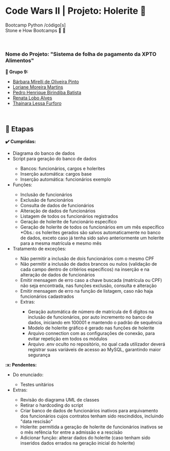 # Code Wars II | Projeto: Holerite :receipt:	

Bootcamp Python /código[s]<br>
Stone e How Bootcamps :green_heart: :purple_heart:	
<br>

#

### Nome do Projeto: "Sistema de folha de pagamento da XPTO Alimentos" 

<b>:rocket:	Grupo 9:</b>
<ul>
  <li><a href="https://github.com/barbaramir" target="_blank">Bárbara Mirelli de Oliveira Pinto</a></li>
  <li><a href="https://github.com/LorianeMartins" target="_blank">Loriane Moreira Martins</a></li>
  <li><a href="https://github.com/pedrohbb" target="_blank">Pedro Henrique Birindiba Batista</a></li>
  <li><a href="https://github.com/renatalobo" target="_blank">Renata Lobo Alves</a></li>
  <li><a href="https://github.com/thaifurforo" target="_blank">Thainara Lessa Furforo</a></li>
</ul>
<br>

## :bookmark_tabs:	Etapas

<b>:heavy_check_mark:	Cumpridas:</b>
<ul>
   <li>Diagrama do banco de dados</li>
   <li>Script para geração do banco de dados</li>
   <ul>
     <li>Bancos: funcionários, cargos e holerites</li>
     <li>Inserção automática: cargos base</li>
     <li>Inserção automática: funcionários exemplo</li>
    </ul>
    <li>Funções:</li>
    <ul>
      <li>Inclusão de funcionários</li>
      <li>Exclusão de funcionários</li>
      <li>Consulta de dados de funcionários</li>
      <li>Alteração de dados de funcionários</li>
      <li>Listagem de todos os funcionários registrados</li>
      <li>Geração de holerite de funcionário específico</li>
      <li>Geração de holerite de todos os funcionários em um mês específico</li>
      *Obs.: os holerites gerados são salvos automaticamente no banco de dados, exceto caso já tenha sido salvo anteriormente um holerite para a mesma matrícula e mesmo mês
     </ul>
     <li>Tratamento de exceções:</li>
     <ul>
       <li>Não permitir a inclusão de dois funcionários com o mesmo CPF</li>
       <li>Não permitir a inclusão de dados brancos ou nulos (validação de cada campo dentro de critérios específicos) na inserção e na alteração de dados de funcionários</li>
       <li>Emitir mensagem de erro caso a chave buscada (matrícula ou CPF) não seja encontrada, nas funções exclusão, consulta e alteração</li>
       <li>Emitir mensagem de erro na função de listagem, caso não haja funcionários cadastrados</li>
     <li>Extras:</li>
     <ul>
       <li>Geração automática de número de matrícula de 6 dígitos na inclusão de funcionários, por auto incremento no banco de dados, iniciando em 100001 e mantendo o padrão de sequência</li>
       <li>Modelo de holerite gráfico é gerado nas funções de holerite</li>
       <li>Arquivo connection com as configurações de conexão, para evitar repetição em todos os módulos</li>
       <li>Arquivo .env oculto no repositório, no qual cada utilizador deverá registrar suas variáveis de acesso ao MySQL, garantindo maior segurança</a>
      </ul>
</ul>
</ul>
<b>:x: Pendentes:</b>
<ul>
   <li>Do enunciado:</li>
   <ul>
     <li>Testes unitários</li>
   </ul>
   <li>Extras:</li>
   <ul>
     <li>Revisão do diagrama UML de classes</li>
     <li>Retirar o hardcoding do script</li>
     <li>Criar banco de dados de funcionários inativos para arquivamento dos funcionários cujos contratos tenham sido rescindidos, incluindo "data rescisão"</li>
     <li>Holerite: permitida a geração de holerite de funcionários inativos se o mês refência for entre a admissão e a rescisão</li>
     <li>Adicionar função: alterar dados do holerite (caso tenham sido inseridos dados errados na geração inicial do holerite)</li>
   </ul>
</ul>

